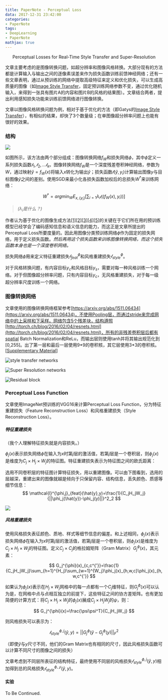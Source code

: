 ```yaml
---
title: PaperNote - Perceptual Loss
data: 2017-12-31 23:42:00
categories:
- PaperNote
tags:
- DeepLearning
- PaperNote
mathjax: true
---
```


<center>Perceptual Losses for Real-Time Style Transfer and Super-Resolution</center>

<!-- more -->

文章主要考虑的是图像转换问题，如超分辨率和图像风格转换。大部分现有的方法都是计算输入与输出之间的逐像素误差来作为损失函数训练前馈神经网络；还有一些文章表明，通过从预训练的网络中提取高级特征来定义和优化损失，可以生成高质量的图像（如[Image Style Transfer](https://www.cv-foundation.org/openaccess/content_cvpr_2016/papers/Gatys_Image_Style_Transfer_CVPR_2016_paper.pdf)，固定预训练网络参数不变，通过优化随机输入，来得到一张具有图片A的内容和图片B的风格的结果图）。文章结合两者，提出利用感知损失功能来训练前馈网络进行图像转换。

文章以图像风格转换问题为例，相对于基于优化的方法（即Gatys的[Image Style Transfer](https://www.cv-foundation.org/openaccess/content_cvpr_2016/papers/Gatys_Image_Style_Transfer_CVPR_2016_paper.pdf)），有相似的结果，却快了3个数量级；在单图像超分辨率问题上也能有很好的效果。

### 结构

![](https://raw.githubusercontent.com/mengyangniu/images/master/Perceptual-Loss-Figure2.png)

如图所示，该方法由两个部分组成：图像转换网络$f_W$和损失网络$\phi$，其中$\phi$定义一系列损失函数$\mathcal{l}_1,\mathcal{l}_2,…\mathcal{l}_k$。图像转换网络$f_W$是一个深度残差卷积神经网络，参数为$W$，通过映射$\hat{y}=f_W(x)$将输入$x$转化为输出$\hat{y}$；损失函数$\mathcal{l}(\hat{y},y_i)$计算输出图像$y$与目标图像$\hat{y}$之间的差别。使用SGD来最小化各损失函数加权后的总损失$W^*$来训练网络：

$$
W^*=arg\min_{W}E_{x,\{y_i\}}[\sum_{i=1}\lambda_i\mathcal{l}_i(f_W(x),y_i))]
$$

> <i>($\lambda_i$是什么？)</i>

作者认为基于优化的图像生成方法[[1]](https://arxiv.org/abs/1412.0035)[[2]](https://arxiv.org/abs/1312.6034)[[3]](https://arxiv.org/abs/1506.06579)[[4]](https://arxiv.org/abs/1505.07376)[[5]](https://arxiv.org/abs/1508.06576)的关键在于它们所在用的预训练模型已经学会了编码感知信息和语义信息的能力，而这正是文章所提出的Perceptual Loss所要度量的。因此用图像分类预训练网络$\phi$作为固定的损失网络，用于定义损失函数。*然后再用这个损失函数来训练图像转换网络，而这个损失函数本身也是一个深度卷积网络。*

损失网络$\phi$用来定义特征重建损失$\mathcal{l}_{feat}^{\phi}$和风格重建损失$\mathcal{l}_{style}^{\phi}$。

对于风格转换问题，有内容目标$y_c$和风格目标$y_s$，需要对每一种风格训练一个网络。对于但图像超分辨率问题，只有内容目标$y_c$，无风格重建损失，对于每一级超分辨率尺度训练一个网络。

### 图像转换网络

文章使用的图像转换网络框架参考[https://arxiv.org/abs/1511.06434](https://arxiv.org/abs/1511.06434)，不使用Pooling层，而通过stride来完成网络中的上采样和下采样。网络包含5个残差块，结构遵照[http://torch.ch/blog/2016/02/04/resnets.html](http://torch.ch/blog/2016/02/04/resnets.html)，所有的非残差卷积层后都有spatial Batch Normalization和ReLu，而输出层则使用tanh并将其输出规范化到[0,255]。出了第一层和最后一层使用9\*9的卷积核，其它层使用3\*3的卷积核。[[Supplementary Material](https://pdfs.semanticscholar.org/9fa3/720371e78d04973ce9752781bc337480b68f.pdf)]

![style transfer networks](https://github.com/mengyangniu/images/blob/master/Perceptual-Losses-Supplementary-Material-Table1.png?raw=true)

![Super Resolution networks](https://github.com/mengyangniu/images/blob/master/Perceptual-Losses-Supplementary-Material-Table2.png?raw=true)

![Residual block](https://github.com/mengyangniu/images/blob/master/Perceptual-Losses-Supplementary-Material-Figure1.png?raw=true)

### Perceptual Loss Function

文章使用ImageNet预训练的VGG16来计算Perceptual Loss Function，分为特征重建损失（Feature Reconstruction Loss）和风格重建损失（Style Reconstruction Loss）。

##### 特征重建损失

（我个人理解特征损失就是内容损失。）

$\phi_j(x)$表示损失网络$\phi$在输入为$x$时第$j$层的激活值，若第$j$层是一个卷积层，则$\phi_j(x)$是维度为${C_j}\times{H_j}\times{W_j}$的特征图。特征重建损失表示为特征图之间的欧氏距离：

选用不同卷积层的特征图计算特征损失，用以重建图像。可以由下图看到，选用的层越深，重建出来的图像就越是倾向于只保留内容、结构信息，丢失颜色、质感等细节信息：
$$
\mathcal{l}^{\phi,j}_{feat}(\hat{y},y)=\frac{1}{C_jH_jW_j}{||\phi_j(\hat{y})-\phi_j(y)||}^2_2
$$

![](https://github.com/mengyangniu/images/blob/master/Perceptual-Loss-Figure3.png?raw=true)

##### 风格重建损失

使用风格损失表征颜色、质地、样式等细节信息的偏差。和上述相同，$\phi_j(x)$表示损失网络$\phi$在输入为$x$时第$j$层的激活值，若第$j$层是一个卷积层，则$\phi_j(x)$是维度为${C_j}\times{H_j}\times{W_j}$的特征图。定义${C_j}\times{C_j}$的格拉姆矩阵（Gram Matrix）$G_j^{\phi}(x)$，其元素：

$$
G_j^{\phi}(x)_{c,c^{'}}=\frac{1}{C_jH_jW_j}\sum_{h=1}^{H_j}\sum_{w=1}^{W_j}\phi_j(x)_{h,w,c}\phi_j(x)_{h,w,c^{'}}
$$

如果认为$\phi_j(x)$表示在$H_j\times{W_j}$网格中的每一点都有一个$C_j$维特征，则$G_j^{\phi}(x)$可以认为是，在网格中点与点相互独立的前提下，这些特征之间的协方差矩阵。也有更加简便的计算方式：将${C_j}\times{H_j}\times{W_j}$的$\phi_j(x)$展成${C_j}\times{H_jW_j}$的$\psi$，则：

$$
G_j^{\phi}(x)=\frac{\psi\psi^T}{C_jH_jW_j}
$$

则风格损失可以表示为：

$$
\mathcal{l}_{style}^{\phi,j}(\hat{y},y)=||G_j^{\phi}(\hat{y}-G_j^{\phi}(y)||_F^2
$$

（即使$\hat{y}$与$y$尺寸不同，他们的Gram Matrix也有相同的尺寸，因此风格损失函数可以计算不同尺寸的图像之间的损失）

文章考虑到不同层所表征的结构特征，最终使用不同层的风格损失$\mathcal{l}_{style}^{\phi,j}(\hat{y},y)$相加得到总的风格损失$\mathcal{l}_{style}^{\phi,\mathcal{J}}(\hat{y},y)$。

#### 实验

To Be Continued.